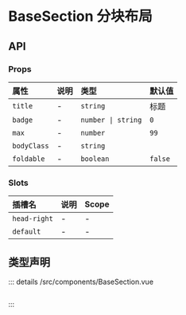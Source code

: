 # BaseSection 分块布局



## API 
### Props

|属性|说明|类型|默认值|
|:---|:---|:---|:---|
|`title`|-|`string`|标题|
|`badge`|-|`number \| string`|`0`|
|`max`|-|`number`|`99`|
|`bodyClass`|-|`string`||
|`foldable`|-|`boolean`|`false`|

### Slots

|插槽名|说明|Scope|
|:---|:---|:---|
|`head-right`|-|-|
|`default`|-|-|



## 类型声明
::: details
/src/components/BaseSection.vue

``` ts


```

:::  



